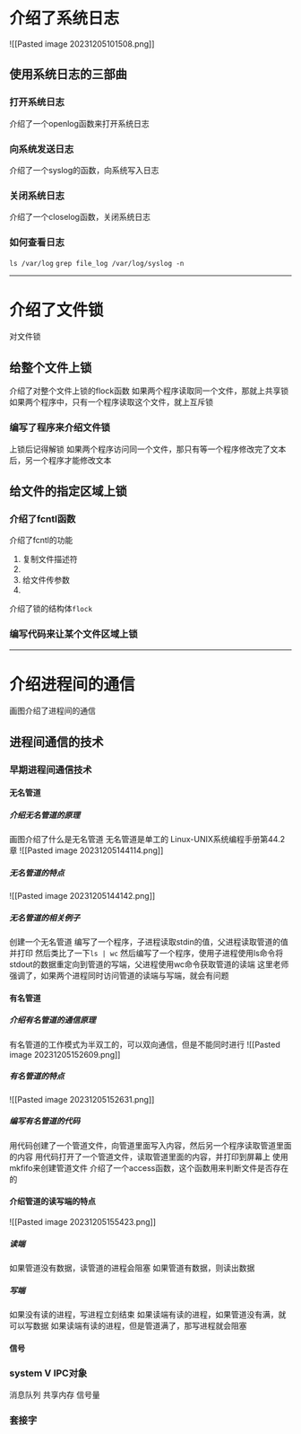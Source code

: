 # 介绍了系统日志
![[Pasted image 20231205101508.png]]
## 使用系统日志的三部曲
### 打开系统日志
介绍了一个openlog函数来打开系统日志
### 向系统发送日志
介绍了一个syslog的函数，向系统写入日志
### 关闭系统日志
介绍了一个closelog函数，关闭系统日志
### 如何查看日志
`ls /var/log`
`grep file_log /var/log/syslog -n`

---
# 介绍了文件锁
对文件锁
## 给整个文件上锁
介绍了对整个文件上锁的flock函数
	如果两个程序读取同一个文件，那就上共享锁
	如果两个程序中，只有一个程序读取这个文件，就上互斥锁
### 编写了程序来介绍文件锁
上锁后记得解锁
如果两个程序访问同一个文件，那只有等一个程序修改完了文本后，另一个程序才能修改文本
## 给文件的指定区域上锁
### 介绍了fcntl函数
介绍了fcntl的功能
1. 复制文件描述符
2. 
3. 给文件传参数
4. 
介绍了锁的结构体`flock`
### 编写代码来让某个文件区域上锁


---
# 介绍进程间的通信
画图介绍了进程间的通信
## 进程间通信的技术
### 早期进程间通信技术
#### 无名管道
##### 介绍无名管道的原理
画图介绍了什么是无名管道
无名管道是单工的
Linux-UNIX系统编程手册第44.2章
![[Pasted image 20231205144114.png]]
##### 无名管道的特点
![[Pasted image 20231205144142.png]]
##### 无名管道的相关例子
创建一个无名管道
编写了一个程序，子进程读取stdin的值，父进程读取管道的值并打印
然后类比了一下`ls | wc`
然后编写了一个程序，使用子进程使用ls命令将stdout的数据重定向到管道的写端，父进程使用wc命令获取管道的读端
这里老师强调了，如果两个进程同时访问管道的读端与写端，就会有问题
#### 有名管道
##### 介绍有名管道的通信原理
有名管道的工作模式为半双工的，可以双向通信，但是不能同时进行
![[Pasted image 20231205152609.png]]
##### 有名管道的特点
![[Pasted image 20231205152631.png]]
##### 编写有名管道的代码
用代码创建了一个管道文件，向管道里面写入内容，然后另一个程序读取管道里面的内容
用代码打开了一个管道文件，读取管道里面的内容，并打印到屏幕上
使用mkfifo来创建管道文件
介绍了一个access函数，这个函数用来判断文件是否存在的
#### 介绍管道的读写端的特点
![[Pasted image 20231205155423.png]]
##### 读端
如果管道没有数据，读管道的进程会阻塞
如果管道有数据，则读出数据
##### 写端
如果没有读的进程，写进程立刻结束
如果读端有读的进程，如果管道没有满，就可以写数据
如果读端有读的进程，但是管道满了，那写进程就会阻塞
#### 信号
### system V IPC对象
消息队列
共享内存
信号量
### 套接字
